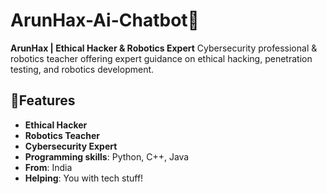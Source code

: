 # ArunHax-Ai-Chatbot🤖
**ArunHax | Ethical Hacker & Robotics Expert**
Cybersecurity professional & robotics teacher offering expert guidance on ethical hacking, penetration testing, and robotics development. 

## 🤖**Features**
* **Ethical Hacker**
* **Robotics Teacher**
* **Cybersecurity Expert**
* **Programming skills**: Python, C++, Java
* **From**: India 
* **Helping**: You with tech stuff!


